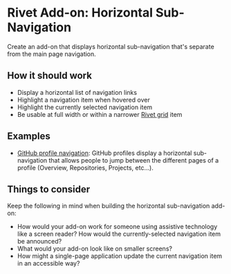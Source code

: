 # Rivet Add-on: Horizontal Sub-Navigation
Create an add-on that displays horizontal sub-navigation that's separate from the main page navigation.

## How it should work

- Display a horizontal list of navigation links
- Highlight a navigation item when hovered over
- Highlight the currently selected navigation item
- Be usable at full width or within a narrower [Rivet grid](https://rivet.iu.edu/components/layout/grid/) item

## Examples
- [GitHub profile navigation](https://github.com/scottanthonymurray): GitHub profiles display a horizontal sub-navigation that allows people to jump between the different pages of a profile (Overview, Repositories, Projects, etc...).

## Things to consider
Keep the following in mind when building the horizontal sub-navigation add-on:

- How would your add-on work for someone using assistive technology like a screen reader? How would the currently-selected navigation item be announced?
- What would your add-on look like on smaller screens?
- How might a single-page application update the current navigation item in an accessible way?